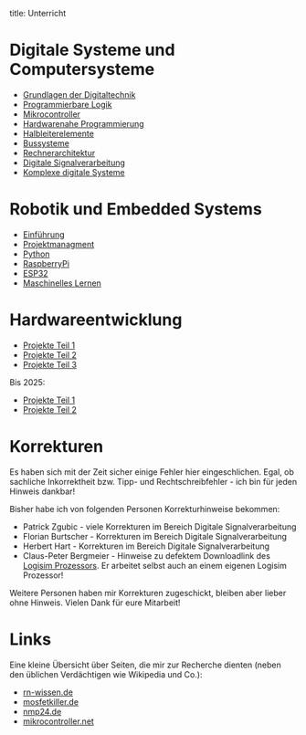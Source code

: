 title: Unterricht

# Digitale Systeme und Computersysteme
* [Grundlagen der Digitaltechnik](dic/grundlagen_der_digitaltechnik/uebersicht.html)
* [Programmierbare Logik](dic/programmierbare_logik/uebersicht.html)
* [Mikrocontroller](dic/mikrocontroller/uebersicht.html)
* [Hardwarenahe Programmierung](dic/hardwarenahe_programmierung/uebersicht.html)
* [Halbleiterelemente](dic/halbleiterelemente/uebersicht.html)
* [Bussysteme](dic/bussysteme/uebersicht.html)
* [Rechnerarchitektur](dic/rechnerarchitektur/uebersicht.html)
* [Digitale Signalverarbeitung](dic/digitale_signalverarbeitung/uebersicht.html)
* [Komplexe digitale Systeme](dic/komplexe_digitale_systeme/uebersicht.html)

# Robotik und Embedded Systems
* [Einführung](wdic/einfuehrung/wdic.html)
* [Projektmanagment](wdic/projektmanagment/uebersicht.html)
* [Python](wdic/python/uebersicht.html)
* [RaspberryPi](wdic/raspberry.html)
* [ESP32](wdic/esp32/installation.html)
* [Maschinelles Lernen](wdic/maschinelles_lernen/uebersicht.html)

# Hardwareentwicklung
* [Projekte Teil 1](hwe/teil1/uebersicht.html)
* [Projekte Teil 2](hwe/teil2/uebersicht.html)
* [Projekte Teil 3](hwe/teil3/uebersicht.html)

Bis 2025:
* [Projekte Teil 1](hwe/teil1_alt/uebersicht.html)
* [Projekte Teil 2](hwe/teil2_alt/uebersicht.html)


# Korrekturen
Es haben sich mit der Zeit sicher einige Fehler hier eingeschlichen. Egal, ob sachliche Inkorrektheit bzw. Tipp- und
Rechtschreibfehler - ich bin für jeden Hinweis dankbar!

Bisher habe ich von folgenden Personen Korrekturhinweise bekommen:

* Patrick Zgubic - viele Korrekturen im Bereich Digitale Signalverarbeitung
* Florian Burtscher - Korrekturen im Bereich Digitale Signalverarbeitung
* Herbert Hart - Korrekturen im Bereich Digitale Signalverarbeitung
* Claus-Peter Bergmeier - Hinweise zu defektem Downloadlink des [Logisim Prozessors](dic/rechnerarchitektur/logisim_prozessor.html). Er arbeitet selbst auch an einem eigenen Logisim Prozessor!

Weitere Personen haben mir Korrekturen zugeschickt, bleiben aber lieber ohne Hinweis. Vielen Dank für eure Mitarbeit!

# Links
Eine kleine Übersicht über Seiten, die mir zur Recherche dienten (neben den üblichen Verdächtigen wie Wikipedia und Co.):

* [rn-wissen.de](https://rn-wissen.de/wiki/index.php?title=Hauptseite)
* [mosfetkiller.de](https://mosfetkiller.de/)
* [nmp24.de](http://nmp24.de/)
* [mikrocontroller.net](https://www.mikrocontroller.net/)
